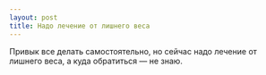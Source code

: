 ```yaml
---
layout: post 
title: Надо лечение от лишнего веса 
--- 
```

Привык все делать самостоятельно, но сейчас надо лечение от лишнего веса, а куда обратиться — не знаю.